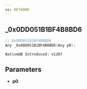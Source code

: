 ```yaml
---
ns: NETWORK
---
```

## _0x0DD051B1BF4B8BD6

```c
// 0x0DD051B1BF4B8BD6
Any _0x0DD051B1BF4B8BD6(Any p0);
```

```
NativeDB Introduced: v1207
```

## Parameters
* **p0**:
